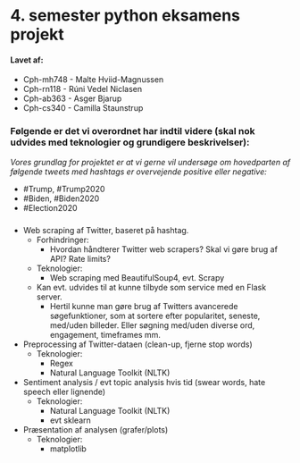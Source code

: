 # 4. semester python eksamens projekt
#### Lavet af:
* Cph-mh748 - Malte Hviid-Magnussen 
* Cph-rn118 - Rúni Vedel Niclasen 
* Cph-ab363 - Asger Bjarup 
* Cph-cs340 - Camilla Staunstrup 


### Følgende er det vi overordnet har indtil videre (skal nok udvides med teknologier og grundigere beskrivelser):
*Vores grundlag for projektet er at vi gerne vil undersøge om hovedparten af følgende tweets med hashtags er overvejende positive eller negative:*
* #Trump, #Trump2020
* #Biden, #Biden2020
* #Election2020  


### 
* Web scraping af Twitter, baseret på hashtag.
  * Forhindringer:
    * Hvordan håndterer Twitter web scrapers? Skal vi gøre brug af API? Rate limits?
  * Teknologier:
    * Web scraping med BeautifulSoup4, evt. Scrapy
  * Kan evt. udvides til at kunne tilbyde som service med en Flask server. 
    * Hertil kunne man gøre brug af Twitters avancerede søgefunktioner, som at sortere efter popularitet, seneste, med/uden billeder. Eller søgning med/uden diverse ord, engagement, timeframes mm.
* Preprocessing af Twitter-dataen (clean-up, fjerne stop words)
  * Teknologier:
    * Regex
    * Natural Language Toolkit (NLTK) 
* Sentiment analysis / evt topic analysis hvis tid (swear words, hate speech eller lignende)
  * Teknologier:
    * Natural Language Toolkit (NLTK)
    * evt sklearn
* Præsentation af analysen (grafer/plots)
  * Teknologier:
    * matplotlib


